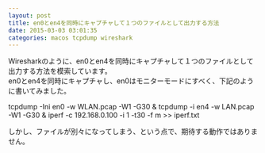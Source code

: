 ```yaml
---
layout: post
title: en0とen4を同時にキャプチャして１つのファイルとして出力する方法
date: 2015-03-03 03:01:35
categories: macos tcpdump wireshark
---
```

<p>Wiresharkのように、en0とen4を同時にキャプチャして１つのファイルとして出力する方法を模索しています。<br>
en0とen4を同時にキャプチャし、en0はモニターモードにすべく、下記のように書いてみました。</p>

<p>tcpdump -Ini en0 -w  WLAN.pcap -W1 -G30 &amp; tcpdump -i en4 -w  LAN.pcap -W1 -G30 &amp; iperf -c 192.168.0.100 -i 1 -t30 -f m >> iperf.txt</p>

<p>しかし、ファイルが別々になってしまう、という点で、期待する動作ではありません。</p>
